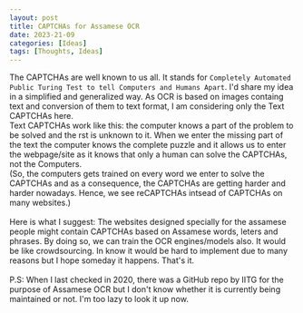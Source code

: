 ---layout: posttitle: CAPTCHAs for Assamese OCRdate: 2023-21-09categories: [Ideas]tags: [Thoughts, Ideas]---The CAPTCHAs are well known to us all. It stands for `Completely Automated Public Turing Test to tell Computers and Humans Apart`.I'd share my idea in a simplified and generalized way. As OCR is based on images containg text and conversion of them to text format, I am considering only the Text CAPTCHAs here.<br/>Text CAPTCHAs work like this: the computer knows a part of the problem to be solved and the rst is unknown to it. When we enter the missing part of the text the computer knows the complete puzzle and it allows us to enter the webpage/site as it knows that only a human can solve the CAPTCHAs, not the Computers. <br/>(So, the computers gets trained on every word we enter to solve the CAPTCHAs and as a consequence, the CAPTCHAs are getting harder and harder nowadays. Hence, we see reCAPTCHAs intsead of CAPTCHAs on many websites.)<br/><br/>Here is what I suggest: The websites designed specially for the assamese people might contain CAPTCHAs based on Assamese words, leters and phrases. By doing so, we can train the OCR engines/models also. It would be like crowdsourcing. In know it would be hard to implement due to many reasons but I hope someday it happens. That's it.<br/><br/>P.S: When I last checked in 2020, there was a GitHub repo by IITG for the purpose of Assamese OCR but I don't know whether it is currently being maintained or not. I'm too lazy to look it up now.